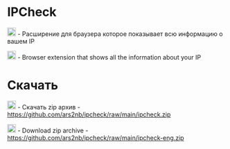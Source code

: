 # IPCheck
<img style="width: 20px; pointer-events: none;" src="https://i.ibb.co/8byB6p9/kisspng-flag-of-russia-emoji-5ae5de6495c416-4675961615250141166135.png"> - Расширение для браузера которое показывает всю информацию о вашем IP

<img src="https://i.ibb.co/DrTHLnV/pngwing-com.png" width="20px"> - Browser extension that shows all the information about your IP

# Скачать

<img src="https://i.ibb.co/8byB6p9/kisspng-flag-of-russia-emoji-5ae5de6495c416-4675961615250141166135.png" width="20px"> - Скачать zip архив - https://github.com/ars2nb/ipcheck/raw/main/ipcheck.zip

<img src="https://i.ibb.co/DrTHLnV/pngwing-com.png" width="20px"> - Download zip archive - https://github.com/ars2nb/ipcheck/raw/main/ipcheck-eng.zip

